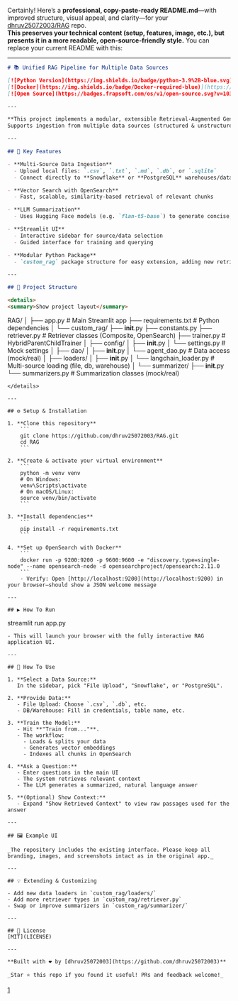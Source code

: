 Certainly! Here’s a **professional, copy-paste-ready README.md**—with improved structure, visual appeal, and clarity—for your [dhruv25072003/RAG](https://github.com/dhruv25072003/RAG) repo.  
**This preserves your technical content (setup, features, image, etc.), but presents it in a more readable, open-source-friendly style.** You can replace your current README with this:

***

```markdown
# 📚 Unified RAG Pipeline for Multiple Data Sources

[![Python Version](https://img.shields.io/badge/python-3.9%2B-blue.svg)](https://www.python.org/)
[![Docker](https://img.shields.io/badge/Docker-required-blue)](https://www.docker.com/)
[![Open Source](https://badges.frapsoft.com/os/v1/open-source.svg?v=103)](https://github.com/dhruv25072003/RAG)

---

**This project implements a modular, extensible Retrieval-Augmented Generation (RAG) pipeline for interactive, AI-driven answers.**  
Supports ingestion from multiple data sources (structured & unstructured), seamless vector search (OpenSearch), and LLM-based summarization via a user-friendly Streamlit web app.

---

## 🚀 Key Features

- **Multi-Source Data Ingestion**  
  - Upload local files: `.csv`, `.txt`, `.md`, `.db`, or `.sqlite`
  - Connect directly to **Snowflake** or **PostgreSQL** warehouses/databases

- **Vector Search with OpenSearch**  
  - Fast, scalable, similarity-based retrieval of relevant chunks

- **LLM Summarization**  
  - Uses Hugging Face models (e.g. `flan-t5-base`) to generate concise, context-aware answers

- **Streamlit UI**  
  - Interactive sidebar for source/data selection
  - Guided interface for training and querying

- **Modular Python Package**  
  - `custom_rag` package structure for easy extension, adding new retrievers, data loaders, or models

---

## 📁 Project Structure

<details>
<summary>Show project layout</summary>

```
RAG/
│
├── app.py            # Main Streamlit app
├── requirements.txt  # Python dependencies
│
└── custom_rag/
    ├── __init__.py
    ├── constants.py
    ├── retriever.py        # Retriever classes (Composite, OpenSearch)
    ├── trainer.py          # HybridParentChildTrainer
    │
    ├── config/
    │   ├── __init__.py
    │   └── settings.py     # Mock settings
    │
    ├── dao/
    │   ├── __init__.py
    │   └── agent_dao.py    # Data access (mock/real)
    │
    ├── loaders/
    │   ├── __init__.py
    │   └── langchain_loader.py  # Multi-source loading (file, db, warehouse)
    │
    └── summarizer/
        ├── __init__.py
        └── summarizers.py  # Summarization classes (mock/real)
```
</details>

---

## ⚙️ Setup & Installation

1. **Clone this repository**
    ```
    git clone https://github.com/dhruv25072003/RAG.git
    cd RAG
    ```

2. **Create & activate your virtual environment**
    ```
    python -m venv venv
    # On Windows:
    venv\Scripts\activate
    # On macOS/Linux:
    source venv/bin/activate
    ```

3. **Install dependencies**
    ```
    pip install -r requirements.txt
    ```

4. **Set up OpenSearch with Docker**
    ```
    docker run -p 9200:9200 -p 9600:9600 -e "discovery.type=single-node" --name opensearch-node -d opensearchproject/opensearch:2.11.0
    ```
    - Verify: Open [http://localhost:9200](http://localhost:9200) in your browser—should show a JSON welcome message

---

## ▶️ How To Run

```
streamlit run app.py
```
- This will launch your browser with the fully interactive RAG application UI.

---

## 📖 How To Use

1. **Select a Data Source:**  
   In the sidebar, pick "File Upload", "Snowflake", or "PostgreSQL".

2. **Provide Data:**  
   - File Upload: Choose `.csv`, `.db`, etc.
   - DB/Warehouse: Fill in credentials, table name, etc.

3. **Train the Model:**  
   - Hit **"Train from..."**.
   - The workflow:  
     - Loads & splits your data  
     - Generates vector embeddings  
     - Indexes all chunks in OpenSearch

4. **Ask a Question:**  
   - Enter questions in the main UI  
   - The system retrieves relevant context  
   - The LLM generates a summarized, natural language answer

5. **(Optional) Show Context:**  
   - Expand "Show Retrieved Context" to view raw passages used for the answer

---

## 🖼 Example UI

_The repository includes the existing interface. Please keep all branding, images, and screenshots intact as in the original app._

---

## 💡 Extending & Customizing

- Add new data loaders in `custom_rag/loaders/`
- Add more retriever types in `custom_rag/retriever.py`
- Swap or improve summarizers in `custom_rag/summarizer/`

---

## 📝 License
[MIT](LICENSE)

---

**Built with ❤️ by [dhruv25072003](https://github.com/dhruv25072003)**

_Star ⭐ this repo if you found it useful! PRs and feedback welcome!_
```

[1](https://github.com/dhruv25072003/RAG)
